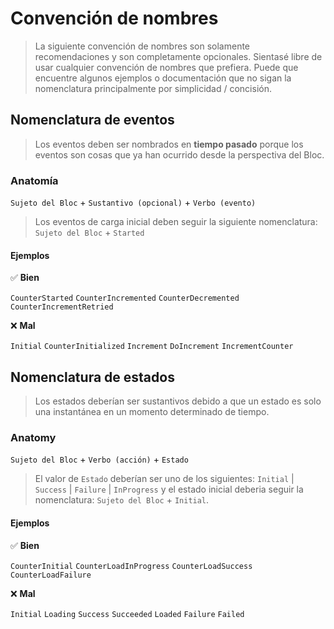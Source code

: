 # Convención de nombres

> La siguiente convención de nombres son solamente recomendaciones y son completamente opcionales. Sientasé libre de usar cualquier convención de nombres que prefiera. Puede que encuentre algunos ejemplos o documentación que no sigan la nomenclatura principalmente por simplicidad / concisión.

## Nomenclatura de eventos

> Los eventos deben ser nombrados en **tiempo pasado** porque los eventos son cosas que ya han ocurrido desde la perspectiva del Bloc.

### Anatomía

`Sujeto del Bloc` + `Sustantivo (opcional)` + `Verbo (evento)`

> Los eventos de carga inicial deben seguir la siguiente nomenclatura: `Sujeto del Bloc` + `Started`

#### Ejemplos

✅ **Bien**

`CounterStarted`
`CounterIncremented`
`CounterDecremented`
`CounterIncrementRetried`

❌ **Mal**

`Initial`
`CounterInitialized`
`Increment`
`DoIncrement`
`IncrementCounter`

## Nomenclatura de estados

> Los estados deberían ser sustantivos debido a que un estado es solo una instantánea en un momento determinado de tiempo.

### Anatomy

`Sujeto del Bloc` + `Verbo (acción)` + `Estado`

> El valor de `Estado` deberían ser uno de los siguientes: `Initial` | `Success` | `Failure` | `InProgress` y el estado inicial deberia seguir la nomenclatura: `Sujeto del Bloc` + `Initial`.

#### Ejemplos

✅ **Bien**

`CounterInitial`
`CounterLoadInProgress`
`CounterLoadSuccess`
`CounterLoadFailure`

❌ **Mal**

`Initial`
`Loading`
`Success`
`Succeeded`
`Loaded`
`Failure`
`Failed`

